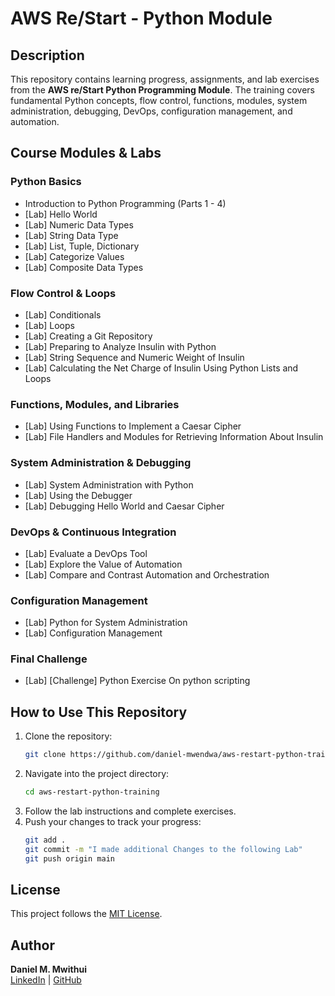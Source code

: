 # AWS Re/Start - Python Module

## Description
This repository contains learning progress, assignments, and lab exercises from the **AWS re/Start Python Programming Module**. The training covers fundamental Python concepts, flow control, functions, modules, system administration, debugging, DevOps, configuration management, and automation.

## Course Modules & Labs 

### **Python Basics** 
- Introduction to Python Programming (Parts 1 - 4)
- [Lab] Hello World
- [Lab] Numeric Data Types
- [Lab] String Data Type
- [Lab] List, Tuple, Dictionary
- [Lab] Categorize Values
- [Lab] Composite Data Types

### **Flow Control & Loops**
- [Lab] Conditionals
- [Lab] Loops
- [Lab] Creating a Git Repository
- [Lab] Preparing to Analyze Insulin with Python
- [Lab] String Sequence and Numeric Weight of Insulin
- [Lab] Calculating the Net Charge of Insulin Using Python Lists and Loops

### **Functions, Modules, and Libraries**
- [Lab] Using Functions to Implement a Caesar Cipher
- [Lab] File Handlers and Modules for Retrieving Information About Insulin

### **System Administration & Debugging**
- [Lab] System Administration with Python
- [Lab] Using the Debugger
- [Lab] Debugging Hello World and Caesar Cipher

### **DevOps & Continuous Integration**
- [Lab] Evaluate a DevOps Tool
- [Lab] Explore the Value of Automation
- [Lab] Compare and Contrast Automation and Orchestration

### **Configuration Management**
- [Lab] Python for System Administration
- [Lab] Configuration Management

### **Final Challenge**
- [Lab] [Challenge] Python Exercise On python scripting

## How to Use This Repository
1. Clone the repository:
   ```sh
   git clone https://github.com/daniel-mwendwa/aws-restart-python-training.git
   ```
2. Navigate into the project directory:
   ```sh
   cd aws-restart-python-training
   ```
3. Follow the lab instructions and complete exercises.
4. Push your changes to track your progress:
   ```sh
   git add .
   git commit -m "I made additional Changes to the following Lab"  
   git push origin main
   ```

## License
This project follows the [MIT License](LICENSE).

## Author
**Daniel M. Mwithui**  
[LinkedIn](https://www.linkedin.com/in/daniel-mwendwa-mwithui/) | [GitHub](https://github.com/daniel-mwendwa)
